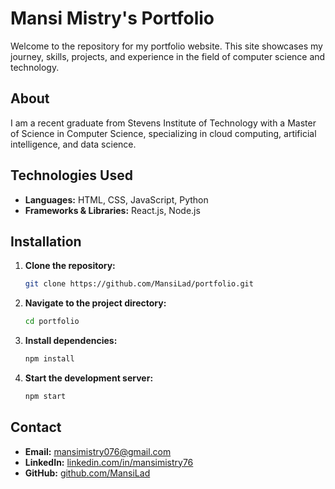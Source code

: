 # Mansi Mistry's Portfolio

Welcome to the repository for my portfolio website. This site showcases my journey, skills, projects, and experience in the field of computer science and technology.

## About

I am a recent graduate from Stevens Institute of Technology with a Master of Science in Computer Science, specializing in cloud computing, artificial intelligence, and data science.

## Technologies Used

- **Languages:** HTML, CSS, JavaScript, Python
- **Frameworks & Libraries:** React.js, Node.js

## Installation

1. **Clone the repository:**
    ```bash
    git clone https://github.com/MansiLad/portfolio.git
    ```
2. **Navigate to the project directory:**
    ```bash
    cd portfolio
    ```
3. **Install dependencies:**
    ```bash
    npm install
    ```
4. **Start the development server:**
    ```bash
    npm start
    ```

## Contact

- **Email:** [mansimistry076@gmail.com](mailto:mansimistry076@gmail.com)
- **LinkedIn:** [linkedin.com/in/mansimistry76](https://www.linkedin.com/in/mansimistry76)
- **GitHub:** [github.com/MansiLad](https://github.com/MansiLad)
